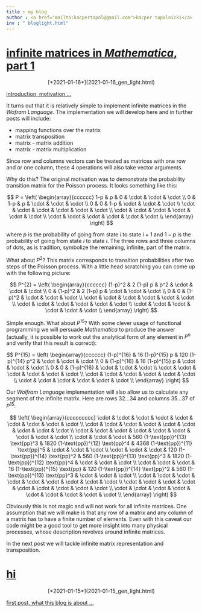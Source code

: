```yaml
---
title : my blog
author : <a href="mailto:kacpertopol@gmail.com">kacper topolnicki</a>
inv : " bloglight.html"
---
```



# [infinite matrices in *Mathematica*, part 1](./2021-01-16_gen_dark.html)
<center>
[*2021-01-16*](2021-01-16_gen_light.html)
</center>

[introduction, motivation ...](2021-01-16_gen_dark.html)



It turns out that it is relatively simple to implement infinite matrices
in the *Wofram Language*. The implementation we will develop here and in further 
posts will include:

- mapping functions over the matrix
- matrix transposition
- matrix - matrix addition
- matrix - matrix multiplication

Since row and columns vectors can be treated as matrices with one row and or one column,
these 4 operations will also take vector arguments.

Why do this? The original motivation was to demonstrate the probability transition matrix for the Poisson
process. It looks something like this:

$$
P = \left(
\begin{array}{cccccc}
 1-p & p & 0 & \cdot  & \cdot  & \cdot  \\
 0 & 1-p & p & \cdot  & \cdot  & \cdot  \\
 0 & 0 & 1-p & \cdot  & \cdot  & \cdot  \\
 \cdot  & \cdot  & \cdot  & \cdot  & \cdot  & \cdot  \\
 \cdot  & \cdot  & \cdot  & \cdot  & \cdot  & \cdot  \\
 \cdot  & \cdot  & \cdot  & \cdot  & \cdot  & \cdot  \\
\end{array}
\right)
$$

where $p$ is the probability of going from state $i$ to state $i + 1$ and $1 - p$ is the probability
of going from state $i$ to state $i$. The three rows and three columns of dots, as is tradition, symbolize the 
remaining, infinite, part of the matrix. 

What about $P^{2}$? This matrix corresponds to transition probabilities after
two steps of the Poisson process. With a little head scratching you can come up with the following picture:

$$
P^{2} = \left(
\begin{array}{cccccc}
 (1-p)^2 & 2 (1-p) p & p^2 & \cdot  & \cdot  & \cdot  \\
 0 & (1-p)^2 & 2 (1-p) p & \cdot  & \cdot  & \cdot  \\
 0 & 0 & (1-p)^2 & \cdot  & \cdot  & \cdot  \\
 \cdot  & \cdot  & \cdot  & \cdot  & \cdot  & \cdot  \\
 \cdot  & \cdot  & \cdot  & \cdot  & \cdot  & \cdot  \\
 \cdot  & \cdot  & \cdot  & \cdot  & \cdot  & \cdot  \\
\end{array}
\right) 
$$

Simple enough. What about $P^{15}$? With some clever usage of functional programming
we will persuade *Mathematica* to produce the answer (actually, it is possible to work out the analytical form of any element in
$P^{n}$ and verify that this result is correct):

$$
P^{15} = \left(
\begin{array}{cccccc}
 (1-p)^{16} & 16 (1-p)^{15} p & 120 (1-p)^{14} p^2 & \cdot  & \cdot  & \cdot  \\
 0 & (1-p)^{16} & 16 (1-p)^{15} p & \cdot  & \cdot  & \cdot  \\
 0 & 0 & (1-p)^{16} & \cdot  & \cdot  & \cdot  \\
 \cdot  & \cdot  & \cdot  & \cdot  & \cdot  & \cdot  \\
 \cdot  & \cdot  & \cdot  & \cdot  & \cdot  & \cdot  \\
 \cdot  & \cdot  & \cdot  & \cdot  & \cdot  & \cdot  \\
\end{array}
\right)
$$ 

Our *Wolfram Language* implementation
will also allow us to calculate any segment of the infinite matrix. Here are rows $32 ... 34$ 
and columns $35 ... 37$ of $P^{15}$:

$$
\left(
\begin{array}{ccccccccc}
 \cdot  & \cdot  & \cdot  & \cdot  & \cdot  & \cdot  & \cdot  & \cdot  & \cdot  \\
 \cdot  & \cdot  & \cdot  & \cdot  & \cdot  & \cdot  & \cdot  & \cdot  & \cdot  \\
 \cdot  & \cdot  & \cdot  & \cdot  & \cdot  & \cdot  & \cdot  & \cdot  & \cdot  \\
 \cdot  & \cdot  & \cdot  & 560 (1-\text{pp})^{13} \text{pp}^3 & 1820 (1-\text{pp})^{12} \text{pp}^4 & 4368 (1-\text{pp})^{11} \text{pp}^5 & \cdot  & \cdot  & \cdot  \\
 \cdot  & \cdot  & \cdot  & 120 (1-\text{pp})^{14} \text{pp}^2 & 560 (1-\text{pp})^{13} \text{pp}^3 & 1820 (1-\text{pp})^{12} \text{pp}^4 & \cdot  & \cdot  & \cdot  \\
 \cdot  & \cdot  & \cdot  & 16 (1-\text{pp})^{15} \text{pp} & 120 (1-\text{pp})^{14} \text{pp}^2 & 560 (1-\text{pp})^{13} \text{pp}^3 & \cdot  & \cdot  & \cdot  \\
 \cdot  & \cdot  & \cdot  & \cdot  & \cdot  & \cdot  & \cdot  & \cdot  & \cdot  \\
 \cdot  & \cdot  & \cdot  & \cdot  & \cdot  & \cdot  & \cdot  & \cdot  & \cdot  \\
 \cdot  & \cdot  & \cdot  & \cdot  & \cdot  & \cdot  & \cdot  & \cdot  & \cdot  \\
\end{array}
\right)
$$

Obviously this is not magic and will not work for all infinite matrices. One assumption that we will make is
that any row of a matrix and any column of a matrix has to have a finite number of elements. 
Even with this caveat our code might be a good tool to get more insight into many physical processes,
whose description revolves around infinite matrices.

In the next post we will tackle infinite matrix representation and transposition.



# [hi](./2021-01-15_gen_dark.html)
<center>
[*2021-01-15*](2021-01-15_gen_light.html)
</center>

[first post, what this blog is about ...](2021-01-15_gen_dark.html)


